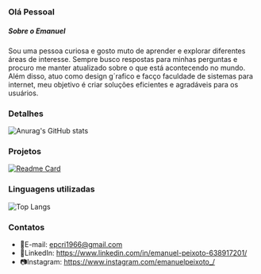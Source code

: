 ### Olá Pessoal

##### Sobre o Emanuel
Sou uma pessoa curiosa e gosto muto de aprender e explorar diferentes áreas de interesse. Sempre busco respostas para minhas perguntas e procuro me manter atualizado sobre o que está acontecendo no mundo. Além disso, atuo como design g´rafico e facço faculdade de sistemas para internet, meu objetivo é criar soluções eficientes e agradáveis para os usuários. 

### Detalhes
![Anurag's GitHub stats](https://github-readme-stats.vercel.app/api?username=oemanuelpeixoto&show_icons=true&theme=radical)

### Projetos
[![Readme Card](https://github-readme-stats.vercel.app/api/pin/?username=oemanuelpeixoto&repo=clone_tiktok_ebac&theme=dark)](https://github.com/lluanlima/clone_tiktok)

### Linguagens utilizadas 
![Top Langs](https://github-readme-stats.vercel.app/api/top-langs/?username=oemanuelpeixoto&layout=compact)

### Contatos 
- 📧E-mail: epcri1966@gmail.com
- 👔LinkedIn: https://www.linkedin.com/in/emanuel-peixoto-638917201/
- 📷Instagram: https://www.instagram.com/emanuelpeixoto_/

